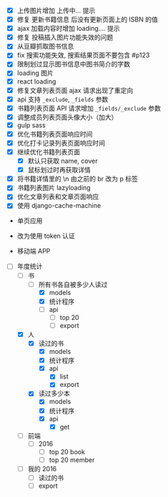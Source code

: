 
* [x] 上传图片增加 上传中... 提示
* [x] 修复 更新书籍信息 后没有更新页面上的 ISBN 的值
* [x] ajax 加载内容时增加 loading.... 提示
* [x] 修复 投稿插入图片功能失效的问题
* [x] 从豆瓣抓取图书信息
* [x] fix 搜索功能失效, 搜索结果页面不要包含 #p123
* [x] 限制划过显示图书信息中图书简介的字数
* [x] loading 图片
* [x] react loading
* [x] 修复文章列表页面 ajax 请求出现了重定向
* [x] api 支持 `_exclude`, `_fields` 参数
* [x] 书籍列表页面 API 请求增加 `_fields/_exclude` 参数
* [x] 调整成员列表页面头像大小（加大）
* [x] gulp sass
* [x] 优化书籍列表页面响应时间
* [x] 优化打卡记录列表页面响应时间
* [x] 继续优化书籍列表页面
  * [x] 默认只获取 name, cover
  * [x] 鼠标划过时再获取详情
* [x] 将书籍详情里的 \\n 由之前的 br 改为 p 标签
* [x] 书籍列表图片 lazyloading
* [x] 优化文章列表和文章页面响应
* [x] 使用 django-cache-machine

* 单页应用

* 改为使用 token 认证

* 移动端 APP

* [ ] 年度统计
  * [ ] 书
    * [ ] 所有书各自被多少人读过
      * [x] models
      * [x] 统计程序
      * [ ] api
        * [ ] top 20
        * [ ] export
  * [x] 人
    * [x] 读过的书
      * [x] models
      * [x] 统计程序
      * [x] api
        * [x] list
        * [x] export
    * [x] 读过多少本
      * [x] models
      * [x] 统计程序
      * [x] api
        * [x] get
  * [ ] 前端
    * [ ] 2016
      * [ ] top 20 book
      * [ ] top 20 member
   * [ ] 我的 2016
     * [ ] 读过的书
     * [ ] export
